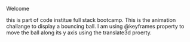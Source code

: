 Welcome

this is part of code institue full stack bootcamp. 
This is the animation challange to display a bouncing ball.
I am using @keyframes property to move the ball along its y axis using the translate3d proerty.
